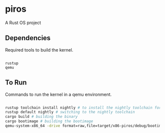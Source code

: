 # piros

A Rust OS project

## Dependencies
Required tools to build the kernel.

```

rustup
qemu

```

## To Run
Commands to run the kernel in a qemu environment.

``` bash

rustup toolchain install nightly # to install the nightly toolchain for the bootloader crate
rustup default nightly # switching to the nightly toolchain
cargo build # building the binary
cargo bootimage # building the bootimage
qemu-system-x86_64 -drive format=raw,file=target/x86-piros/debug/bootimage-piros.bin # running the kernel in qemu

```
